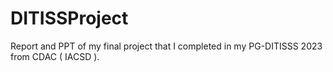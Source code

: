 # DITISSProject
Report and PPT of my final project that I completed in my PG-DITISSS 2023 from CDAC ( IACSD ).
